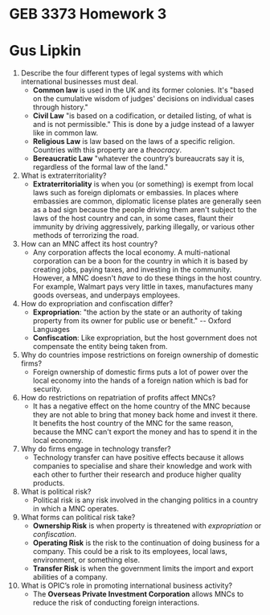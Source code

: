 # GEB 3373 Homework 3

# Gus Lipkin

1. Describe the four different types of legal systems with which international businesses must deal.
   - **Common law** is used in the UK and its former colonies. It's "based on the cumulative wisdom of judges' decisions on individual cases through history."
   - **Civil Law** "is based on a codification, or detailed listing, of what is and is not permissible." This is done by a judge instead of a lawyer like in common law.
   - **Religious Law** is law based on the laws of a specific religion. Countries with this property are a *theocracy*.
   - **Bereaucratic Law** "whatever the country’s bureaucrats say it is, regardless of the formal law of the land."
2. What is extraterritoriality?
   - **Extraterritoriality** is when you (or something) is exempt from local laws such as foreign diplomats or embassies. In places where embassies are common, diplomatic license plates are generally seen as a bad sign because the people driving them aren't subject to the laws of the host country and can, in some cases, flaunt their immunity by driving aggressively, parking illegally, or various other methods of terrorizing the road.
3. How can an MNC affect its host country?
   - Any corporation affects the local economy. A multi-national corporation can be a boon for the country in which it is based by creating jobs, paying taxes, and investing in the community. However, a MNC doesn't *have* to do these things in the host country. For example, Walmart pays very little in taxes, manufactures many goods overseas, and underpays employees.
4. How do expropriation and confiscation differ?
   - **Expropriation**: "the action by the state or an authority of taking property from its owner for public use or benefit." -- Oxford Languages
   - **Confiscation**: Like expropriation, but the host government does not compensate the entity being taken from.
5. Why do countries impose restrictions on foreign ownership of domestic firms?
   - Foreign ownership of domestic firms puts a lot of power over the local economy into the hands of a foreign nation which is bad for security.
6. How do restrictions on repatriation of profits affect MNCs?
   - It has a negative effect on the home country of the MNC because they are not able to bring that money back home and invest it there. It benefits the host country of the MNC for the same reason, because the MNC can't export the money and has to spend it in the local economy.
7. Why do firms engage in technology transfer?
   - Technology transfer can have positive effects because it allows companies to specialise and share their knowledge and work with each other to further their research and produce higher quality products.
8. What is political risk?
   - Political risk is any risk involved in the changing politics in a country in which a MNC operates.
9. What forms can political risk take?
   - **Ownership Risk** is when property is threatened with *expropriation* or *confiscation*.
   - **Operating Risk** is the risk to the continuation of doing business for a company. This could be a risk to its employees, local laws, environment, or something else.
   - **Transfer Risk** is when the government limits the import and export abilities of a company.
10. What is OPIC’s role in promoting international business activity?
    - The **Overseas Private Investment Corporation** allows MNCs to reduce the risk of conducting foreign interactions.